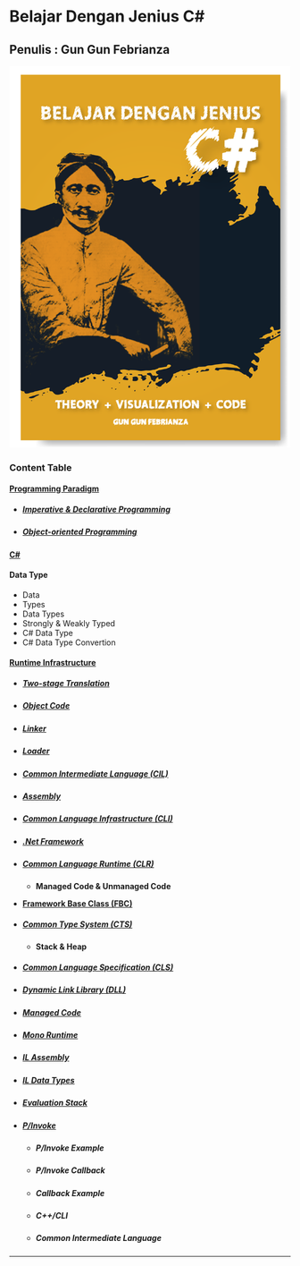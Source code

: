 # Belajar Dengan Jenius C#

## Penulis : Gun Gun Febrianza



<img src="Cover.png" style="zoom: 67%;" />

### Content Table

#### [Programming Paradigm](https://github.com/gungunfebrianza/Belajar-Dengan-Jenius-C-Sharp/blob/master/ebook/ProgrammingParadigm.md)

- ##### [Imperative & Declarative Programming](https://github.com/gungunfebrianza/Belajar-Dengan-Jenius-C-Sharp/blob/master/ebook/ImperativeDeclarative.md)

- ##### [Object-oriented Programming](https://github.com/gungunfebrianza/Belajar-Dengan-Jenius-C-Sharp/blob/master/ebook/ObjectOrientedProgramming.md)

#### [C#](https://github.com/gungunfebrianza/Belajar-Dengan-Jenius-C-Sharp/blob/master/ebook/C%23History.md)

#### Data Type

- Data
- Types
- Data Types
- Strongly & Weakly Typed
- C# Data Type
- C# Data Type Convertion

#### [Runtime Infrastructure](https://github.com/gungunfebrianza/Belajar-Dengan-Jenius-C-Sharp/blob/master/ebook/Runtime%20Infrastructure.md)

- ##### [Two-stage Translation](https://github.com/gungunfebrianza/Belajar-Dengan-Jenius-C-Sharp/blob/master/ebook/TwoStageTranslation.md)

- ##### [Object Code](https://github.com/gungunfebrianza/Belajar-Dengan-Jenius-C-Sharp/blob/master/ebook/ObjectCode.md)

- ##### [Linker](https://github.com/gungunfebrianza/Belajar-Dengan-Jenius-C-Sharp/blob/master/ebook/Linker.md)

- ##### [Loader](https://github.com/gungunfebrianza/Belajar-Dengan-Jenius-C-Sharp/blob/master/ebook/Loader.md)

- ##### [Common Intermediate Language (CIL)](https://github.com/gungunfebrianza/Belajar-Dengan-Jenius-C-Sharp/blob/master/ebook/CIL.md)

- ##### [Assembly](https://github.com/gungunfebrianza/Belajar-Dengan-Jenius-C-Sharp/blob/master/ebook/Assembly.md)

- ##### [Common Language Infrastructure (CLI)](https://github.com/gungunfebrianza/Belajar-Dengan-Jenius-C-Sharp/blob/master/ebook/CLI.md)

- ##### [.Net Framework](https://github.com/gungunfebrianza/Belajar-Dengan-Jenius-C-Sharp/blob/master/ebook/.Net.md)

- ##### [Common Language Runtime (CLR)](https://github.com/gungunfebrianza/Belajar-Dengan-Jenius-C-Sharp/blob/master/ebook/CLR.md)

  - **Managed Code & Unmanaged Code**

- [**Framework Base Class (FBC)**](https://github.com/gungunfebrianza/Belajar-Dengan-Jenius-C-Sharp/blob/master/ebook/BaseClassLibrary.md)

- ##### [Common Type System (CTS)](https://github.com/gungunfebrianza/Belajar-Dengan-Jenius-C-Sharp/blob/master/ebook/CTS.md)

  - **Stack & Heap**

- ##### [Common Language Specification (CLS)](https://github.com/gungunfebrianza/Belajar-Dengan-Jenius-C-Sharp/blob/master/ebook/CLS.md)

- ##### [Dynamic Link Library (DLL)](https://github.com/gungunfebrianza/Belajar-Dengan-Jenius-C-Sharp/blob/master/ebook/Dll.md)

- ##### [Managed Code](https://github.com/gungunfebrianza/Belajar-Dengan-Jenius-C-Sharp/blob/master/ebook/ManagedCode.md)

- ##### [Mono Runtime](https://github.com/gungunfebrianza/Belajar-Dengan-Jenius-C-Sharp/blob/master/ebook/MonoRuntime.md)

- ##### [IL Assembly](https://github.com/gungunfebrianza/Belajar-Dengan-Jenius-C-Sharp/blob/master/ebook/IL%20Assembly.md)

- ##### [IL Data Types](https://github.com/gungunfebrianza/Belajar-Dengan-Jenius-C-Sharp/blob/master/ebook/ILDataType.md)

- ##### [Evaluation Stack](https://github.com/gungunfebrianza/Belajar-Dengan-Jenius-C-Sharp/blob/master/ebook/EvaluationStack.md)

- ##### [**P/Invoke**](https://github.com/gungunfebrianza/Belajar-Dengan-Jenius-C-Sharp/blob/master/ebook/PInvoke.md)
  - ##### P/Invoke Example

  - ##### P/Invoke Callback

  - ##### Callback Example

  - ##### C++/CLI

  - ##### Common Intermediate Language



--------------

